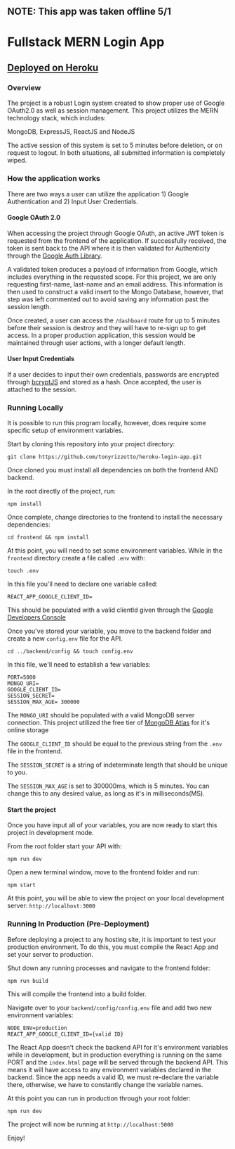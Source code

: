 ## NOTE: This app was taken offline 5/1

# Fullstack MERN Login App

## [Deployed on Heroku](https://morning-temple-84192.herokuapp.com/)

### Overview

The project is a robust Login system created to show proper use of Google OAuth2.0 as well as session management. This project utilizes the MERN technology stack, which includes:

MongoDB, ExpressJS, ReactJS and NodeJS

The active session of this system is set to 5 minutes before deletion, or on request to logout. In both situations, all submitted information is completely wiped.

### How the application works

There are two ways a user can utilize the application 1) Google Authentication and 2) Input User Credentials.

#### Google OAuth 2.0

When accessing the project through Google OAuth, an active JWT token is requested from the frontend of the application. If successfully received, the token is sent back to the API where it is then validated for Authenticity through the [Google Auth Library](https://www.npmjs.com/package/google-auth-library).

A validated token produces a payload of information from Google, which includes everything in the requested scope. For this project, we are only requesting first-name, last-name and an email address. This information is then used to construct a valid insert to the Mongo Database, however, that step was left commented out to avoid saving any information past the session length.

Once created, a user can access the `/dashboard` route for up to 5 minutes before their session is destroy and they will have to re-sign up to get access. In a proper production application, this session would be maintained through user actions, with a longer default length.

#### User Input Credentials

If a user decides to input their own credentials, passwords are encrypted through [bcryptJS](https://www.npmjs.com/package/bcryptjs) and stored as a hash. Once accepted, the user is attached to the session.

### Running Locally

It is possible to run this program locally, however, does require some specific setup of environment variables.

Start by cloning this repository into your project directory:

```
git clone https://github.com/tonyrizzotto/heroku-login-app.git
```

Once cloned you must install all dependencies on both the frontend AND backend.

In the root directly of the project, run:

```
npm install
```

Once complete, change directories to the frontend to install the necessary dependencies:

```
cd frontend && npm install
```

At this point, you will need to set some environment variables. While in the `frontend` directory create a file called `.env` with:

```
touch .env
```

In this file you'll need to declare one variable called:

```
REACT_APP_GOOGLE_CLIENT_ID=
```

This should be populated with a valid clientId given through the [Google Developers Console](https://console.cloud.google.com/)

Once you've stored your variable, you move to the backend folder and create a new `config.env` file for the API.

```
cd ../backend/config && touch config.env
```

In this file, we'll need to establish a few variables:

```
PORT=5000
MONGO_URI=
GOOGLE_CLIENT_ID=
SESSION_SECRET=
SESSION_MAX_AGE= 300000
```

The `MONGO_URI` should be populated with a valid MongoDB server connection. This project utilized the free tier of [MongoDB Atlas](https://www.mongodb.com/cloud/atlas) for it's online storage

The `GOOGLE_CLIENT_ID` should be equal to the previous string from the `.env` file in the frontend.

The `SESSION_SECRET` is a string of indeterminate length that should be unique to you.

The `SESSION_MAX_AGE` is set to 300000ms, which is 5 minutes. You can change this to any desired value, as long as it's in milliseconds(MS).

#### Start the project

Once you have input all of your variables, you are now ready to start this project in development mode.

From the root folder start your API with:

```
npm run dev
```

Open a new terminal window, move to the frontend folder and run:

```
npm start
```

At this point, you will be able to view the project on your local development server: `http://localhost:3000`

### Running In Production (Pre-Deployment)

Before deploying a project to any hosting site, it is important to test your production environment. To do this, you must compile the React App and set your server to production.

Shut down any running processes and navigate to the frontend folder:

```
npm run build
```

This will compile the frontend into a build folder.

Navigate over to your `backend/config/config.env` file and add two new environment variables:

```
NODE_ENV=production
REACT_APP_GOOGLE_CLIENT_ID={valid ID}
```

The React App doesn't check the backend API for it's environment variables while in development, but in production everything is running on the same PORT and the `index.html` page will be served through the backend API. This means it will have access to any environment variables declared in the backend. Since the app needs a valid ID, we must re-declare the variable there, otherwise, we have to constantly change the variable names.

At this point you can run in production through your root folder:

```
npm run dev
```

The project will now be running at `http://localhost:5000`

Enjoy!
